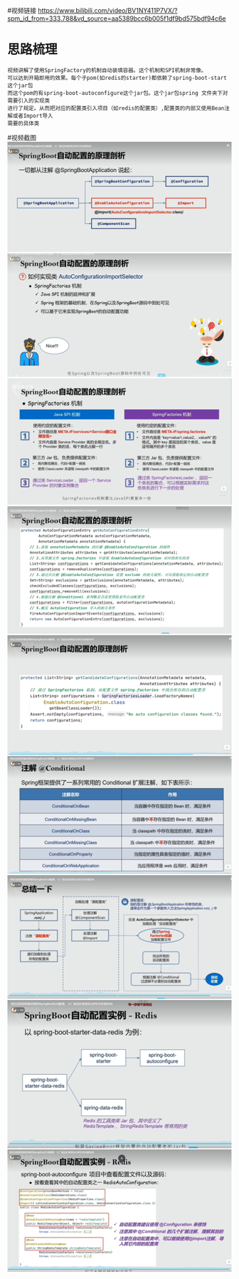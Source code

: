 #视频链接 
https://www.bilibili.com/video/BV1NY411P7VX/?spm_id_from=333.788&vd_source=aa5389bcc6b005f1df9bd575bdf94c6e
# 思路梳理
```
视频讲解了使用SpringFactory的机制自动装填容器。这个机制和SPI机制非常像。
可以达到开箱即用的效果。每个子pom(如redis的starter)都依赖了spring-boot-start这个jar包
而这个pom的有spring-boot-autoconfigure这个jar包。这个jar包spring 文件夹下对需要引入的实现类
进行了规定。从而把对应的配置类引入项目（如redis的配置类）,配置类的内部又使用Bean注解或者Import导入
需要的具体类
```    
#视频截图
![img.png](img.png)
![img_1.png](img_1.png)
![img_2.png](img_2.png)
![img_3.png](img_3.png)
![img_4.png](img_4.png)
![img_5.png](img_5.png)
![img_6.png](img_6.png)
![img_7.png](img_7.png)
![img_8.png](img_8.png)

